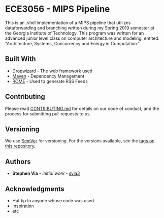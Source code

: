 # ECE3056 - MIPS Pipeline 

This is an .vhdl implementation of a MIPS pipeline that utilizes dataforwarding and branching written during my Spring 2019 semester at the Georgia Institute of Technology. This program was written for an advanced junior level class on computer architecture and modeling, entited: "Architecture, Systems, Concurrency and Energy in Computation."

## Built With

* [Dropwizard](http://www.dropwizard.io/1.0.2/docs/) - The web framework used
* [Maven](https://maven.apache.org/) - Dependency Management
* [ROME](https://rometools.github.io/rome/) - Used to generate RSS Feeds

## Contributing

Please read [CONTRIBUTING.md](https://gist.github.com/PurpleBooth/b24679402957c63ec426) for details on our code of conduct, and the process for submitting pull requests to us.

## Versioning

We use [SemVer](http://semver.org/) for versioning. For the versions available, see the [tags on this repository](https://github.com/your/project/tags). 

## Authors

* **Stephen Via** - *Initial work* - [svia3](https://github.com/svia3)

## Acknowledgments

* Hat tip to anyone whose code was used
* Inspiration
* etc
